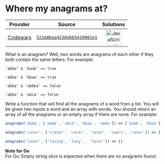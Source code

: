 [_metadata_:generated]: - "true"

# Where my anagrams at?

<!-- INFO TABLE BEGIN -->

| Provider                                        | Source                                                                               | Solutions                                                                                                                                                    |
| :---------------------------------------------: | :----------------------------------------------------------------------------------: | :----------------------------------------------------------------------------------------------------------------------------------------------------------: |
| [Codewars](../../../docs/providers/Codewars.md) | [`523a86aa4230ebb5420001e1`](https://www.codewars.com/kata/523a86aa4230ebb5420001e1) | [<img src="https://res.cloudinary.com/rascaltwo/image/upload/v1631924076/javascript_ehszr7.svg" alt="JavaScript" title="JavaScript" width="50" />](solve.js) |

<!-- INFO TABLE END -->

What is an anagram? Well, two words are anagrams of each other if they both contain the same letters. For example:

```
'abba' & 'baab' == true

'abba' & 'bbaa' == true

'abba' & 'abbba' == false

'abba' & 'abca' == false
```

Write a function that will find all the anagrams of a word from a list. You will be given two inputs a word and an array with words. You should return an array of all the anagrams or an empty array if there are none. For example:

```javascript
anagrams('abba', ['aabb', 'abcd', 'bbaa', 'dada']) => ['aabb', 'bbaa']

anagrams('racer', ['crazer', 'carer', 'racar', 'caers', 'racer']) => ['carer', 'racer']

anagrams('laser', ['lazing', 'lazy',  'lacer']) => []
```

**Note for Go**\
For Go: Empty string slice is expected when there are no anagrams found.


